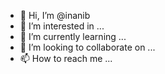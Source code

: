 - 👋 Hi, I’m @inanib
- 👀 I’m interested in ...
- 🌱 I’m currently learning ...
- 💞️ I’m looking to collaborate on ...
- 📫 How to reach me ...

<!---
inanib/inanib is a ✨ special ✨ repository because its `README.md` (this file) appears on your GitHub profile.
You can click the Preview link to take a look at your changes.
--->

